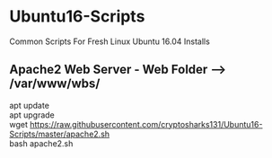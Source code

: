 # Ubuntu16-Scripts
Common Scripts For Fresh Linux Ubuntu 16.04 Installs

## Apache2 Web Server - Web Folder --> /var/www/wbs/
apt update  
apt upgrade  
wget https://raw.githubusercontent.com/cryptosharks131/Ubuntu16-Scripts/master/apache2.sh  
bash apache2.sh  
